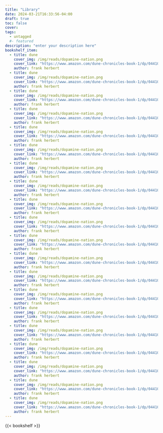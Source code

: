 ```yaml
---
title: "Library"
date: 2024-03-21T16:33:56-04:00
draft: true
toc: false
cover:
tags:
  - untagged
  #- featured
description: "enter your description here"
bookshelf_item:
  - title: dune
    cover_img: /img/reads/dopamine-nation.png
    cover_link: "https://www.amazon.com/dune-chronicles-book-1/dp/0441013597"
    author: frank herbert
  - title: dune
    cover_img: /img/reads/dopamine-nation.png
    cover_link: "https://www.amazon.com/dune-chronicles-book-1/dp/0441013597"
    author: frank herbert
  - title: dune
    cover_img: /img/reads/dopamine-nation.png
    cover_link: "https://www.amazon.com/dune-chronicles-book-1/dp/0441013597"
    author: frank herbert
  - title: dune
    cover_img: /img/reads/dopamine-nation.png
    cover_link: "https://www.amazon.com/dune-chronicles-book-1/dp/0441013597"
    author: frank herbert
  - title: dune
    cover_img: /img/reads/dopamine-nation.png
    cover_link: "https://www.amazon.com/dune-chronicles-book-1/dp/0441013597"
    author: frank herbert
  - title: dune
    cover_img: /img/reads/dopamine-nation.png
    cover_link: "https://www.amazon.com/dune-chronicles-book-1/dp/0441013597"
    author: frank herbert
  - title: dune
    cover_img: /img/reads/dopamine-nation.png
    cover_link: "https://www.amazon.com/dune-chronicles-book-1/dp/0441013597"
    author: frank herbert
  - title: dune
    cover_img: /img/reads/dopamine-nation.png
    cover_link: "https://www.amazon.com/dune-chronicles-book-1/dp/0441013597"
    author: frank herbert
  - title: dune
    cover_img: /img/reads/dopamine-nation.png
    cover_link: "https://www.amazon.com/dune-chronicles-book-1/dp/0441013597"
    author: frank herbert
  - title: dune
    cover_img: /img/reads/dopamine-nation.png
    cover_link: "https://www.amazon.com/dune-chronicles-book-1/dp/0441013597"
    author: frank herbert
  - title: dune
    cover_img: /img/reads/dopamine-nation.png
    cover_link: "https://www.amazon.com/dune-chronicles-book-1/dp/0441013597"
    author: frank herbert
  - title: dune
    cover_img: /img/reads/dopamine-nation.png
    cover_link: "https://www.amazon.com/dune-chronicles-book-1/dp/0441013597"
    author: frank herbert
  - title: dune
    cover_img: /img/reads/dopamine-nation.png
    cover_link: "https://www.amazon.com/dune-chronicles-book-1/dp/0441013597"
    author: frank herbert
  - title: dune
    cover_img: /img/reads/dopamine-nation.png
    cover_link: "https://www.amazon.com/dune-chronicles-book-1/dp/0441013597"
    author: frank herbert
  - title: dune
    cover_img: /img/reads/dopamine-nation.png
    cover_link: "https://www.amazon.com/dune-chronicles-book-1/dp/0441013597"
    author: frank herbert
  - title: dune
    cover_img: /img/reads/dopamine-nation.png
    cover_link: "https://www.amazon.com/dune-chronicles-book-1/dp/0441013597"
    author: frank herbert
  - title: dune
    cover_img: /img/reads/dopamine-nation.png
    cover_link: "https://www.amazon.com/dune-chronicles-book-1/dp/0441013597"
    author: frank herbert
  - title: dune
    cover_img: /img/reads/dopamine-nation.png
    cover_link: "https://www.amazon.com/dune-chronicles-book-1/dp/0441013597"
    author: frank herbert
  - title: dune
    cover_img: /img/reads/dopamine-nation.png
    cover_link: "https://www.amazon.com/dune-chronicles-book-1/dp/0441013597"
    author: frank herbert
  - title: dune
    cover_img: /img/reads/dopamine-nation.png
    cover_link: "https://www.amazon.com/dune-chronicles-book-1/dp/0441013597"
    author: frank herbert
---
```


{{< bookshelf >}}
